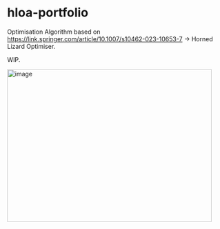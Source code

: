 # hloa-portfolio

Optimisation Algorithm based on https://link.springer.com/article/10.1007/s10462-023-10653-7 -> Horned Lizard Optimiser. 

WIP. 


<img width="474" height="355" alt="image" src="https://github.com/user-attachments/assets/28944296-e2bc-43bd-a2d6-f4d9dc5c8432" />


